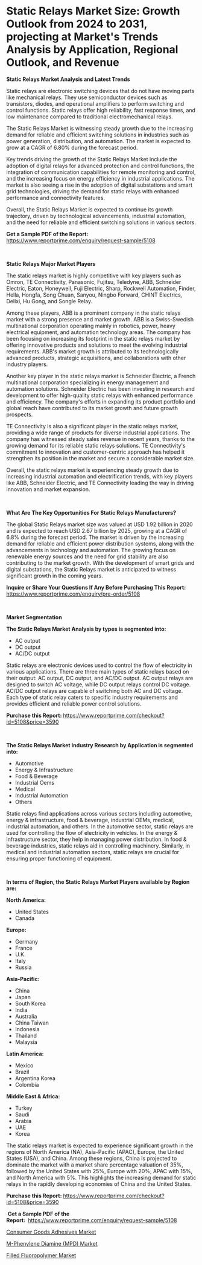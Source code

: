 <p><h1>Static Relays Market Size: Growth Outlook from 2024 to 2031, projecting at Market's Trends Analysis by Application, Regional Outlook, and Revenue</h1></p><p><strong>Static Relays Market Analysis and Latest Trends</strong></p>
<p><p>Static relays are electronic switching devices that do not have moving parts like mechanical relays. They use semiconductor devices such as transistors, diodes, and operational amplifiers to perform switching and control functions. Static relays offer high reliability, fast response times, and low maintenance compared to traditional electromechanical relays.</p><p>The Static Relays Market is witnessing steady growth due to the increasing demand for reliable and efficient switching solutions in industries such as power generation, distribution, and automation. The market is expected to grow at a CAGR of 6.80% during the forecast period.</p><p>Key trends driving the growth of the Static Relays Market include the adoption of digital relays for advanced protection and control functions, the integration of communication capabilities for remote monitoring and control, and the increasing focus on energy efficiency in industrial applications. The market is also seeing a rise in the adoption of digital substations and smart grid technologies, driving the demand for static relays with enhanced performance and connectivity features.</p><p>Overall, the Static Relays Market is expected to continue its growth trajectory, driven by technological advancements, industrial automation, and the need for reliable and efficient switching solutions in various sectors.</p></p>
<p><strong>Get a Sample PDF of the Report:&nbsp;</strong> <a href="https://www.reportprime.com/enquiry/request-sample/5108">https://www.reportprime.com/enquiry/request-sample/5108</a></p>
<p>&nbsp;</p>
<p><strong>Static Relays Major Market Players</strong></p>
<p><p>The static relays market is highly competitive with key players such as Omron, TE Connectivity, Panasonic, Fujitsu, Teledyne, ABB, Schneider Electric, Eaton, Honeywell, Fuji Electric, Sharp, Rockwell Automation, Finder, Hella, Hongfa, Song Chuan, Sanyou, Ningbo Forward, CHINT Electrics, Delixi, Hu Gong, and Songle Relay.</p><p>Among these players, ABB is a prominent company in the static relays market with a strong presence and market growth. ABB is a Swiss-Swedish multinational corporation operating mainly in robotics, power, heavy electrical equipment, and automation technology areas. The company has been focusing on increasing its footprint in the static relays market by offering innovative products and solutions to meet the evolving industrial requirements. ABB's market growth is attributed to its technologically advanced products, strategic acquisitions, and collaborations with other industry players.</p><p>Another key player in the static relays market is Schneider Electric, a French multinational corporation specializing in energy management and automation solutions. Schneider Electric has been investing in research and development to offer high-quality static relays with enhanced performance and efficiency. The company's efforts in expanding its product portfolio and global reach have contributed to its market growth and future growth prospects.</p><p>TE Connectivity is also a significant player in the static relays market, providing a wide range of products for diverse industrial applications. The company has witnessed steady sales revenue in recent years, thanks to the growing demand for its reliable static relays solutions. TE Connectivity's commitment to innovation and customer-centric approach has helped it strengthen its position in the market and secure a considerable market size.</p><p>Overall, the static relays market is experiencing steady growth due to increasing industrial automation and electrification trends, with key players like ABB, Schneider Electric, and TE Connectivity leading the way in driving innovation and market expansion.</p></p>
<p>&nbsp;</p>
<p><strong>What Are The Key Opportunities For Static Relays Manufacturers?</strong></p>
<p><p>The global Static Relays market size was valued at USD 1.92 billion in 2020 and is expected to reach USD 2.67 billion by 2025, growing at a CAGR of 6.8% during the forecast period. The market is driven by the increasing demand for reliable and efficient power distribution systems, along with the advancements in technology and automation. The growing focus on renewable energy sources and the need for grid stability are also contributing to the market growth. With the development of smart grids and digital substations, the Static Relays market is anticipated to witness significant growth in the coming years.</p></p>
<p><strong>Inquire or Share Your Questions If Any Before Purchasing This Report:</strong> <a href="https://www.reportprime.com/enquiry/pre-order/5108">https://www.reportprime.com/enquiry/pre-order/5108</a></p>
<p>&nbsp;</p>
<p><strong>Market Segmentation</strong></p>
<p><strong>The Static Relays Market Analysis by types is segmented into:</strong></p>
<p><ul><li>AC output</li><li>DC output</li><li>AC/DC output</li></ul></p>
<p><p>Static relays are electronic devices used to control the flow of electricity in various applications. There are three main types of static relays based on their output: AC output, DC output, and AC/DC output. AC output relays are designed to switch AC voltage, while DC output relays control DC voltage. AC/DC output relays are capable of switching both AC and DC voltage. Each type of static relay caters to specific industry requirements and provides efficient and reliable power control solutions.</p></p>
<p><strong>Purchase this Report:&nbsp;</strong><a href="https://www.reportprime.com/checkout?id=5108&price=3590">https://www.reportprime.com/checkout?id=5108&price=3590</a></p>
<p>&nbsp;</p>
<p><strong>The Static Relays Market Industry Research by Application is segmented into:</strong></p>
<p><ul><li>Automotive</li><li>Energy & Infrastructure</li><li>Food & Beverage</li><li>Industrial Oems</li><li>Medical</li><li>Industrial Automation</li><li>Others</li></ul></p>
<p><p>Static relays find applications across various sectors including automotive, energy & infrastructure, food & beverage, industrial OEMs, medical, industrial automation, and others. In the automotive sector, static relays are used for controlling the flow of electricity in vehicles. In the energy & infrastructure sector, they help in managing power distribution. In food & beverage industries, static relays aid in controlling machinery. Similarly, in medical and industrial automation sectors, static relays are crucial for ensuring proper functioning of equipment.</p></p>
<p>&nbsp;</p>
<p><strong>In terms of Region, the Static Relays Market Players available by Region are:</strong></p>
<p>
    <p> <strong> North America: </strong>
        <ul>
            <li>United States</li>
            <li>Canada</li>
        </ul>
        </p> 
    <p> <strong> Europe: </strong>
        <ul>
            <li>Germany</li>
            <li>France</li>
            <li>U.K.</li>
            <li>Italy</li>
            <li>Russia</li>
        </ul>
        </p> 
    <p> <strong> Asia-Pacific: </strong>
        <ul>
            <li>China</li>
            <li>Japan</li>
            <li>South Korea</li>
            <li>India</li>
            <li>Australia</li>
            <li>China Taiwan</li>
            <li>Indonesia</li>
            <li>Thailand</li>
            <li>Malaysia</li>
        </ul>
        </p> 
    <p> <strong> Latin America: </strong>
        <ul>
            <li>Mexico</li>
            <li>Brazil</li>
            <li>Argentina Korea</li>
            <li>Colombia</li>
        </ul>
        </p> 
    <p> <strong> Middle East & Africa: </strong>
        <ul>
            <li>Turkey</li>
            <li>Saudi</li>
            <li>Arabia</li>
            <li>UAE</li>
            <li>Korea</li>
        </ul>
    </p>
    </p>
<p><p>The static relays market is expected to experience significant growth in the regions of North America (NA), Asia-Pacific (APAC), Europe, the United States (USA), and China. Among these regions, China is projected to dominate the market with a market share percentage valuation of 35%, followed by the United States with 25%, Europe with 20%, APAC with 15%, and North America with 5%. This highlights the increasing demand for static relays in the rapidly developing economies of China and the United States.</p></p>
<p><strong>Purchase this Report: </strong><a href="https://www.reportprime.com/checkout?id=5108&price=3590">https://www.reportprime.com/checkout?id=5108&price=3590</a></p>
<p>&nbsp;<strong>Get a Sample PDF of the Report:&nbsp;&nbsp;</strong><a href="https://www.reportprime.com/enquiry/request-sample/5108">https://www.reportprime.com/enquiry/request-sample/5108</a></p>
<p><strong></strong></p>
<p><p><a href="https://www.linkedin.com/pulse/consumer-goods-adhesives-market-size-growing-forecasted-xy7ie?trackingId=Aiv1WvkkKIGem9sd1euA3Q%3D%3D">Consumer Goods Adhesives Market</a></p><p><a href="https://www.linkedin.com/pulse/m-phenylene-diamine-mpd-market-research-report-provides-zxjie?trackingId=0Bp9ygkTJTMbISCcrcECyw%3D%3D">M-Phenylene Diamine (MPD) Market</a></p><p><a href="https://www.linkedin.com/pulse/filled-fluoropolymer-market-analysis-examines-its-scope-jtm0e?trackingId=3jDG%2FOosxMTN8tkgAviEOg%3D%3D">Filled Fluoropolymer Market</a></p></p>